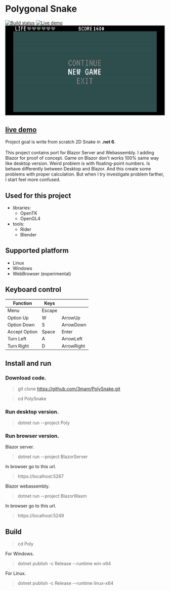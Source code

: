 # Polygonal Snake

[![Build status](https://github.com/3mam/PolySnake/actions/workflows/dotnet.yml/badge.svg)](https://github.com/3mam/PolySnake/actions)
[![Live demo](https://api.netlify.com/api/v1/badges/11156706-f6b1-41f9-95b9-8fcf7743fd31/deploy-status)](https://elaborate-lily-2c0859.netlify.app)
![Snake Screenshot](Assets/output.gif)

## [live demo](https://elaborate-lily-2c0859.netlify.app)

Project goal is write from scratch 2D Snake in **.net 6**.<br><br>
This project contains port for Blazor Server and Webassembly.
I adding Blazor for proof of concept. Game on Blazor don't
works 100% same way like desktop version.
Weird problem is with floating-point numbers. Is behave differently
between Desktop and Blazor.
And this create some problems with proper calculation.
But when I try investigate problem farther, I start feel more confused.

## Used for this project

- libraries:
    - OpenTK
    - OpenGL4
- tools:
    - Rider
    - Blender

## Supported platform

- Linux
- Windows
- WebBrowser (experimental)

## Keyboard control

| Function      | Keys   |        |
|---------------|--------|------------|
| Menu          | Escape |      |
| Option Up     | W      | ArrowUp    |
| Option Down   | S      | ArrowDown  |
| Accept Option | Space  | Enter      |
| Turn Left     | A      | ArrowLeft  |
| Turn Right    | D      | ArrowRight |

## Install and run

### Download code.

> git clone https://github.com/3mam/PolySnake.git

> cd PolySnake

### Run desktop version.

> dotnet run --project Poly

### Run browser version.

Blazor server.
> dotnet run --project BlazorServer

In browser go to this url.
> https://localhost:5267

Blazor webassembly.
> dotnet run --project BlazorWasm

In browser go to this url.
> https://localhost:5249

## Build

> cd Poly

For Windows.
> dotnet publish -c Release --runtime win-x64

For Linux.
> dotnet publish -c Release --runtime linux-x64